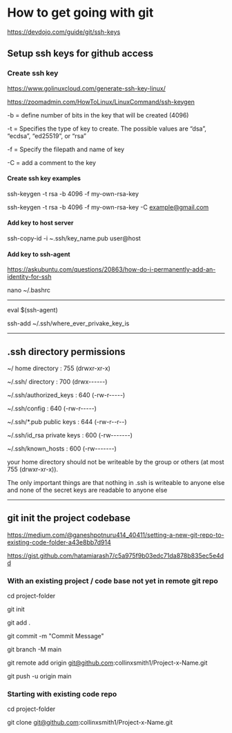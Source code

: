 # How to get going with git


https://devdojo.com/guide/git/ssh-keys

## Setup ssh keys for github access


### Create ssh key

https://www.golinuxcloud.com/generate-ssh-key-linux/

https://zoomadmin.com/HowToLinux/LinuxCommand/ssh-keygen

-b = define number of bits in the key that will be created (4096)

-t = Specifies the type of key to create. The possible values are “dsa”, “ecdsa”, “ed25519”, or “rsa”

-f = Specify the filepath and name of key

-C = add a comment to the key


#### Create ssh key examples

ssh-keygen -t rsa -b 4096 -f my-own-rsa-key

ssh-keygen -t rsa -b 4096 -f my-own-rsa-key -C example@gmail.com


#### Add key to host server

ssh-copy-id -i ~.ssh/key_name.pub user@host


#### Add key to ssh-agent

https://askubuntu.com/questions/20863/how-do-i-permanently-add-an-identity-for-ssh

nano ~/.bashrc

--------------------------------------------

eval $(ssh-agent)

ssh-add ~/.ssh/where_ever_privake_key_is

--------------------------------------------

## .ssh directory permissions

~/ home directory : 755 (drwxr-xr-x)

~/.ssh/ directory : 700 (drwx------)

~/.ssh/authorized_keys : 640 (-rw-r-----)

~/.ssh/config : 640 (-rw-r-----)

~/.ssh/*.pub public keys : 644 (-rw-r--r--)

~/.ssh/id_rsa private keys : 600 (-rw-------)

~/.ssh/known_hosts : 600 (-rw-------)

your home directory should not be writeable by the group or others (at most 755 (drwxr-xr-x)).

The only important things are that nothing in .ssh is writeable to anyone else and none of the secret keys are readable to anyone else

--------------------------------------------

## git init the project codebase

https://medium.com/@ganeshpotnuru414_40411/setting-a-new-git-repo-to-existing-code-folder-a43e8bb7d914

https://gist.github.com/hatamiarash7/c5a975f9b03edc71da878b835ec5e4dd

### With an existing project / code base not yet in remote git repo

cd project-folder

git init

git add .

git commit -m "Commit Message"

git branch -M main

git remote add origin git@github.com:collinxsmith1/Project-x-Name.git

git push -u origin main


### Starting with existing code repo

cd project-folder

git clone git@github.com:collinxsmith1/Project-x-Name.git